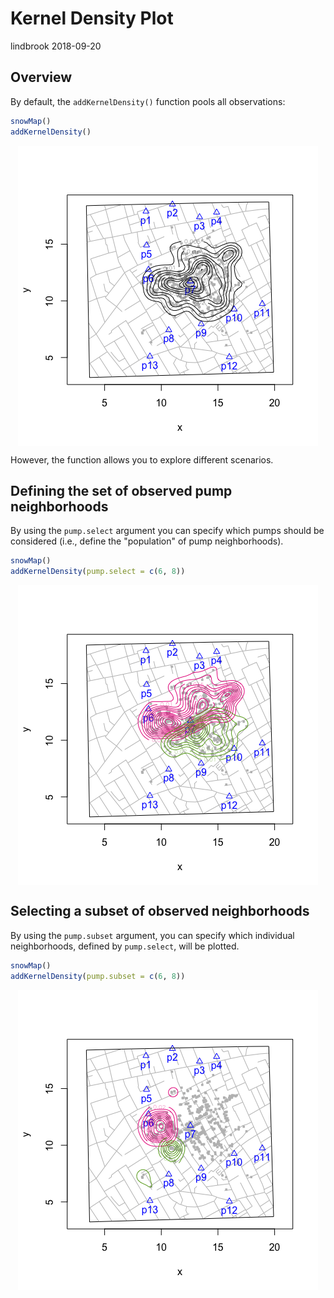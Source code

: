 Kernel Density Plot
================
lindbrook
2018-09-20

Overview
--------

By default, the `addKernelDensity()` function pools all observations:

``` r
snowMap()
addKernelDensity()
```

<img src="kernel.density_files/figure-markdown_github/unnamed-chunk-2-1.png" style="display: block; margin: auto;" />

However, the function allows you to explore different scenarios.

Defining the set of observed pump neighborhoods
-----------------------------------------------

By using the `pump.select` argument you can specify which pumps should be considered (i.e., define the "population" of pump neighborhoods).

``` r
snowMap()
addKernelDensity(pump.select = c(6, 8))
```

<img src="kernel.density_files/figure-markdown_github/unnamed-chunk-3-1.png" style="display: block; margin: auto;" />

Selecting a subset of observed neighborhoods
--------------------------------------------

By using the `pump.subset` argument, you can specify which individual neighborhoods, defined by `pump.select`, will be plotted.

``` r
snowMap()
addKernelDensity(pump.subset = c(6, 8))
```

<img src="kernel.density_files/figure-markdown_github/unnamed-chunk-4-1.png" style="display: block; margin: auto;" />
